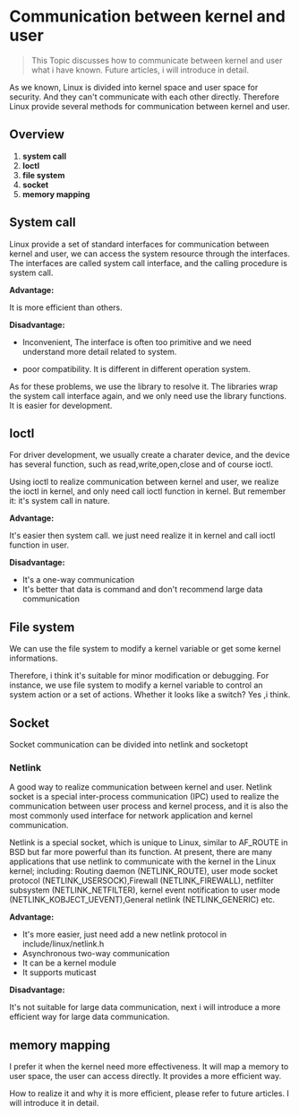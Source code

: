 # Communication between kernel and user

> This Topic discusses how to communicate between kernel and user what i have known. Future articles, i will introduce in detail.



As we known, Linux is divided into kernel space and user space for security. And they can't communicate with each other directly. Therefore Linux provide several methods for communication between kernel and user.

## Overview

1. **system call**
2. **Ioctl**
3. **file system**
4. **socket**
5. **memory mapping**

## System call

Linux provide a set of standard interfaces for communication between kernel and user, we can access the system resource through the interfaces. The interfaces are called system call interface, and the calling procedure is system call.

**Advantage:**

It is more efficient than others.

**Disadvantage:**

- Inconvenient, The interface is often too primitive and we need understand more detail related to system.

- poor compatibility. It is different in different operation system. 

As for these problems, we use the library to resolve it. The libraries wrap the system call interface again, and we only need use the library functions. It is easier for development.

## Ioctl

For driver development, we usually create a charater device, and the device has several function, such as read,write,open,close and of course ioctl.

Using ioctl to realize communication between kernel and user, we realize the ioctl in kernel, and only need call ioctl function in kernel. But remember it: it's system call in nature.

**Advantage:**

It's easier then system call. we just need realize it in kernel and call ioctl function in user.

**Disadvantage:**

- It's a one-way communication
- It's better that data is command and don't recommend large data communication

## File system

We can use the file system to modify a kernel variable or get some kernel informations. 

Therefore, i think it's suitable for minor modification or debugging. For instance, we use file system to modify a kernel variable to control an system action or a set of actions. Whether it looks like a switch? Yes ,i think.

## Socket

Socket communication can be divided into netlink and socketopt

### Netlink

A good way to realize communication between kernel and user. Netlink socket is a special inter-process communication (IPC) used to realize the communication between user process and kernel process, and it is also the most commonly used interface for network application and kernel communication.

Netlink is a special socket, which is unique to Linux, similar to AF_ROUTE in BSD but far more powerful than its function. At present, there are many applications that use netlink to communicate with the kernel in the Linux kernel; including: Routing daemon (NETLINK_ROUTE), user mode socket protocol (NETLINK_USERSOCK),Firewall (NETLINK_FIREWALL), netfilter subsystem (NETLINK_NETFILTER), kernel event notification to user mode (NETLINK_KOBJECT_UEVENT),General netlink (NETLINK_GENERIC) etc.

**Advantage:**

- It's more easier, just need add a new netlink protocol in include/linux/netlink.h
- Asynchronous two-way communication
- It can be a kernel module
- It supports muticast

**Disadvantage:**

It's not suitable for large data communication, next i will introduce a more efficient way for large data communication.

## memory mapping

I prefer it when the kernel need more effectiveness. It will map a memory to user space, the user can access directly. It provides a more efficient way.

How to realize it and why it is more efficient, please refer to future articles. I will introduce it in detail.

